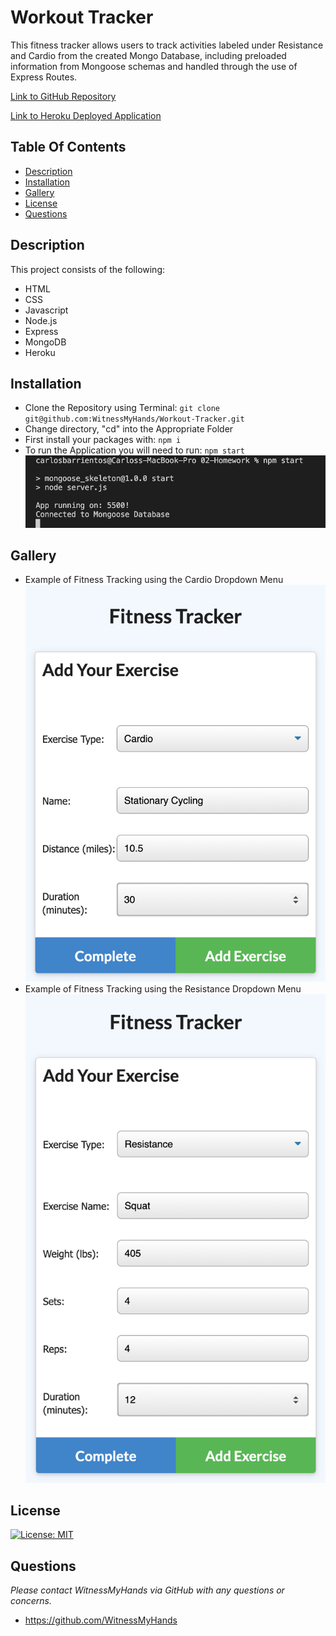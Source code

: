 # Workout Tracker

This fitness tracker allows users to track activities labeled under Resistance and Cardio from the created Mongo Database, including preloaded information from Mongoose schemas and handled through the use of Express Routes.

[Link to GitHub Repository](https://github.com/WitnessMyHands/Workout-Tracker)

[Link to Heroku Deployed Application](https://wmh-fitness-tracker.herokuapp.com/)

## Table Of Contents

- [Description](#Description)
- [Installation](#Installation)
- [Gallery](#Gallery)
- [License](#License)
- [Questions](#Questions)

## Description

This project consists of the following:
* HTML
* CSS
* Javascript
* Node.js
* Express
* MongoDB
* Heroku

## Installation
- Clone the Repository using Terminal: `git clone git@github.com:WitnessMyHands/Workout-Tracker.git`
- Change directory, "cd" into the Appropriate Folder
- First install your packages with: `npm i`
- To run the Application you will need to run: `npm start`
![ MongoDB Successful Connection](./public/assets/mongo.png)

## Gallery

- Example of Fitness Tracking using the Cardio Dropdown Menu
![ MongoDB Successful Connection](./public/assets/cardio.png)
- Example of Fitness Tracking using the Resistance Dropdown Menu
![ MongoDB Successful Connection](./public/assets/resistance.png)

## License

[![License: MIT](https://img.shields.io/badge/License-MIT-yellow.svg)](https://opensource.org/licenses/MIT)

## Questions
*Please contact WitnessMyHands via GitHub with any questions or concerns.*

- https://github.com/WitnessMyHands
